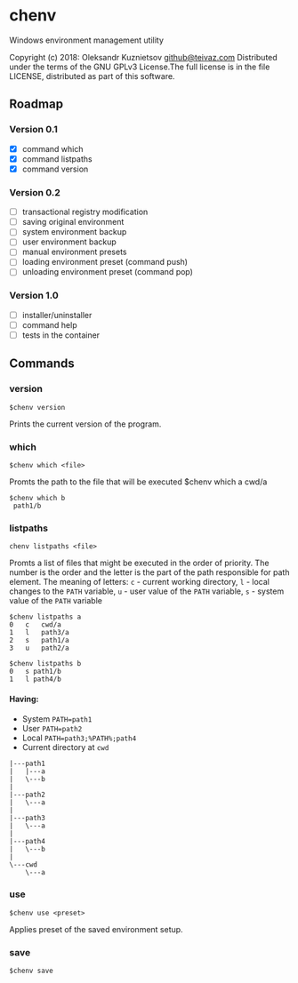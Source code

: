 # chenv
Windows environment management utility

Copyright (c) 2018: Oleksandr Kuznietsov <github@teivaz.com>
Distributed under the terms of the GNU GPLv3 License.The full license
is in the file LICENSE, distributed as part of this software.

## Roadmap

### Version 0.1
 - [x] command which
 - [x] command listpaths
 - [X] command version

### Version 0.2
 - [ ] transactional registry modification
 - [ ] saving original environment
 - [ ] system environment backup
 - [ ] user environment backup
 - [ ] manual environment presets
 - [ ] loading environment preset (command push)
 - [ ] unloading environment preset (command pop)

### Version 1.0
 - [ ] installer/uninstaller
 - [ ] command help
 - [ ] tests in the container

## Commands

### version
    $chenv version

Prints the current version of the program.

### which
    $chenv which <file>

Promts the path to the file that will be executed
    $chenv which a
    cwd/a

    $chenv which b
     path1/b

### listpaths
    chenv listpaths <file>

Promts a list of files that might be executed in the order of priority. The number is the order and the letter is the part of the path responsible for path element. The meaning of letters: `c` - current working directory, `l` - local changes to the `PATH` variable, `u` - user value of the `PATH` variable, `s` - system value of the `PATH` variable

    $chenv listpaths a
    0	c	cwd/a
    1	l	path3/a
    2	s	path1/a
    3	u	path2/a

    $chenv listpaths b
    0	s path1/b
    1	l path4/b

#### Having:
 - System `PATH=path1`
 - User `PATH=path2`
 - Local `PATH=path3;%PATH%;path4`
 - Current directory at `cwd`

```
|---path1
|   |---a
|   \---b
|
|---path2
|   \---a
|
|---path3
|   \---a
|
|---path4
|   \---b
|
\---cwd
    \---a
```

### use
    $chenv use <preset>

Applies preset of the saved environment setup.

### save
    $chenv save
